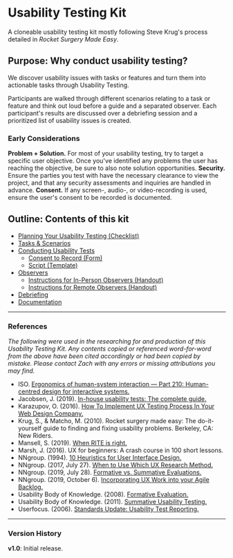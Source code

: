 # Usability Testing Kit
A cloneable usability testing kit mostly following Steve Krug's process detailed in *Rocket Surgery Made Easy*.

## Purpose: Why conduct usability testing?
We discover usability issues with tasks or features and turn them into actionable tasks through Usability Testing.

Participants are walked through different scenarios relating to a task or feature and think out loud before a guide and a separated observer. Each participant's results are discussed over a debriefing session and a prioritized list of usability issues is created.

### Early Considerations
**Problem + Solution.** For most of your usability testing, try to target a specific user objective. Once you've identified any problems the user has reaching the objective, be sure to also note solution opportunities.
**Security.** Ensure the parties you test with have the necessary clearance to view the project, and that any security assessments and inquiries are handled in advance.
**Consent.** If any screen-, audio-, or video-recording is used, ensure the user's consent to be recorded is documented.

## Outline: Contents of this kit
* [Planning Your Usability Testing (Checklist)](planning-your-usability-testing.md)
* [Tasks & Scenarios](tasks-and-scenarios.md)
* [Conducting Usability Tests](conducting-usability-tests.md)
    * [Consent to Record (Form)](attachments/consent-form.md)
    * [Script (Template)](attachments/script.md)
* [Observers](observers.md)
    * [Instructions for In-Person Observers (Handout)](attachments/instructions-for-in-person-observers.md)
    * [Instructions for Remote Observers (Handout)](attachments/instructions-for-remote-observers.md)
* [Debriefing](debriefing.md)
* [Documentation](documentation.md)

---

### References
*The following were used in the researching for and production of this Usability Testing Kit. Any contents copied or referenced word-for-word from the above have been cited accordingly or had been copied by mistake. Please contact Zach with any errors or missing attributions you may find.*

* ISO. [Ergonomics of human-system interaction — Part 210: Human-centred design for interactive systems.](https://www.iso.org/standard/77520.html)
* Jacobsen, J. (2019). [In-house usability tests: The complete guide.](https://www.testingtime.com/en/blog/in-house-usability-tests/)
* Karazupov, O. (2016). [How To Implement UX Testing Process In Your Web Design Company.](https://vintage.agency/blog/how-to-implement-ux-testing-process/)
* Krug, S., & Matcho, M. (2010). Rocket surgery made easy: The do-it-yourself guide to finding and fixing usability problems. Berkeley, CA: New Riders.
* Mansell, S. (2019). [When RITE is right.](https://www.testingtime.com/en/blog/when-rite-is-right/)
* Marsh, J. (2016). UX for beginners: A crash course in 100 short lessons.
* NNgroup. (1994). [10 Heuristics for User Interface Design.](https://www.nngroup.com/articles/ten-usability-heuristics/)
* NNgroup. (2017, July 27). [When to Use Which UX Research Method.](https://youtu.be/OtUWbsvCujM)
* NNgroup. (2019, July 28). [Formative vs. Summative Evaluations.](https://www.nngroup.com/articles/formative-vs-summative-evaluations/)
* NNgroup. (2019, October 6). [Incorporating UX Work into your Agile Backlog.](https://www.nngroup.com/articles/ux-agile-backlog/)
* Usability Body of Knowledge. (2008). [Formative Evaluation.](https://www.usabilitybok.org/formative-evaluation)
* Usability Body of Knowledge. (2011). [Summative Usability Testing.](https://www.usabilitybok.org/summative-usability-testing)
* Userfocus. (2006). [Standards Update: Usability Test Reporting.](https://www.userfocus.co.uk/articles/cif.html)

---

### Version History

**v1.0**: Initial release.